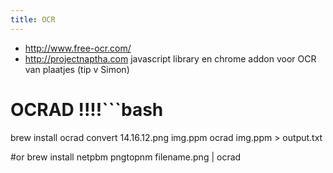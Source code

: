 ```yaml
---
title: OCR
---
```

* http://www.free-ocr.com/
* http://projectnaptha.com javascript library en chrome addon voor OCR van plaatjes (tip v Simon)

# OCRAD !!!!```bash
brew install ocrad
convert 14.16.12.png img.ppm
ocrad img.ppm > output.txt

#or
brew install netpbm
pngtopnm filename.png | ocrad


```
